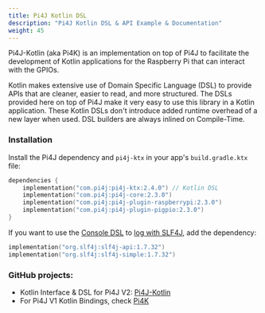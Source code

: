 ```yaml
---
title: Pi4J Kotlin DSL
description: "Pi4J Kotlin DSL & API Example & Documentation"
weight: 45
---
```


Pi4J-Kotlin (aka Pi4K) is an implementation on top of Pi4J to facilitate the development of Kotlin applications for the Raspberry Pi that can interact with the GPIOs.

Kotlin makes extensive use of Domain Specific Language (DSL) to provide APIs that are cleaner, easier to read, and more structured. The DSLs provided here on top of Pi4J make it very easy to use this library in a Kotlin application. These Kotlin DSLs don't introduce added runtime overhead of a new layer when used. DSL builders are always inlined on Compile-Time.

### Installation
Install the Pi4J dependency and `pi4j-ktx` in your app's `build.gradle.ktx` file:
``` kotlin
dependencies {
    implementation("com.pi4j:pi4j-ktx:2.4.0") // Kotlin DSL
    implementation("com.pi4j:pi4j-core:2.3.0")
    implementation("com.pi4j:pi4j-plugin-raspberrypi:2.3.0")
    implementation("com.pi4j:pi4j-plugin-pigpio:2.3.0")
}
```

If you want to use the [Console DSL](kotlin-api-docs/#console) to [log with SLF4J](/documentation/logging/), add the dependency:

``` kotlin
implementation("org.slf4j:slf4j-api:1.7.32")
implementation("org.slf4j:slf4j-simple:1.7.32")
```

### GitHub projects:

* Kotlin Interface & DSL for Pi4J V2: [Pi4J-Kotlin](https://github.com/Pi4J/pi4j-kotlin)  
* For Pi4J V1 Kotlin Bindings, check [Pi4K](https://github.com/mhashim6/Pi4K)